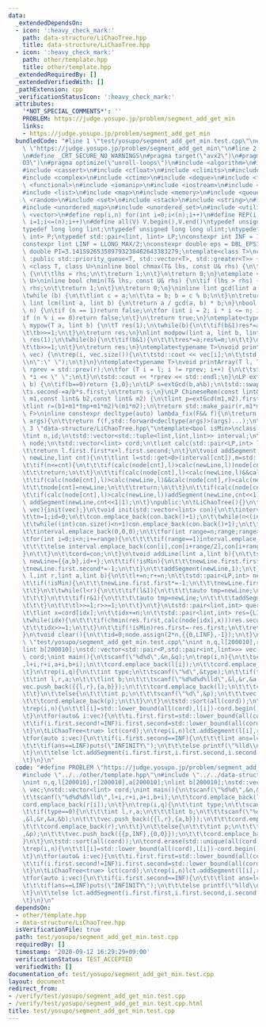 ```yaml
---
data:
  _extendedDependsOn:
  - icon: ':heavy_check_mark:'
    path: data-structure/LiChaoTree.hpp
    title: data-structure/LiChaoTree.hpp
  - icon: ':heavy_check_mark:'
    path: other/template.hpp
    title: other/template.hpp
  _extendedRequiredBy: []
  _extendedVerifiedWith: []
  _pathExtension: cpp
  _verificationStatusIcon: ':heavy_check_mark:'
  attributes:
    '*NOT_SPECIAL_COMMENTS*': ''
    PROBLEM: https://judge.yosupo.jp/problem/segment_add_get_min
    links:
    - https://judge.yosupo.jp/problem/segment_add_get_min
  bundledCode: "#line 1 \"test/yosupo/segment_add_get_min.test.cpp\"\n#define PROBLEM\
    \ \"https://judge.yosupo.jp/problem/segment_add_get_min\"\n#line 2 \"other/template.hpp\"\
    \n#define _CRT_SECURE_NO_WARNINGS\n#pragma target(\"avx2\")\n#pragma optimize(\"\
    O3\")\n#pragma optimize(\"unroll-loops\")\n#include <algorithm>\n#include <bitset>\n\
    #include <cassert>\n#include <cfloat>\n#include <climits>\n#include <cmath>\n\
    #include <complex>\n#include <ctime>\n#include <deque>\n#include <fstream>\n#include\
    \ <functional>\n#include <iomanip>\n#include <iostream>\n#include <iterator>\n\
    #include <list>\n#include <map>\n#include <memory>\n#include <queue>\n#include\
    \ <random>\n#include <set>\n#include <stack>\n#include <string>\n#include <string.h>\n\
    #include <unordered_map>\n#include <unordered_set>\n#include <utility>\n#include\
    \ <vector>\n#define rep(i,n) for(int i=0;i<(n);i++)\n#define REP(i,n) for(int\
    \ i=1;i<=(n);i++)\n#define all(V) V.begin(),V.end()\ntypedef unsigned int uint;\n\
    typedef long long lint;\ntypedef unsigned long long ulint;\ntypedef std::pair<int,\
    \ int> P;\ntypedef std::pair<lint, lint> LP;\nconstexpr int INF = INT_MAX/2;\n\
    constexpr lint LINF = LLONG_MAX/2;\nconstexpr double eps = DBL_EPSILON;\nconstexpr\
    \ double PI=3.141592653589793238462643383279;\ntemplate<class T>\nclass prique\
    \ :public std::priority_queue<T, std::vector<T>, std::greater<T>> {};\ntemplate\
    \ <class T, class U>\ninline bool chmax(T& lhs, const U& rhs) {\n\tif (lhs < rhs)\
    \ {\n\t\tlhs = rhs;\n\t\treturn 1;\n\t}\n\treturn 0;\n}\ntemplate <class T, class\
    \ U>\ninline bool chmin(T& lhs, const U& rhs) {\n\tif (lhs > rhs) {\n\t\tlhs =\
    \ rhs;\n\t\treturn 1;\n\t}\n\treturn 0;\n}\ninline lint gcd(lint a, lint b) {\n\
    \twhile (b) {\n\t\tlint c = a;\n\t\ta = b; b = c % b;\n\t}\n\treturn a;\n}\ninline\
    \ lint lcm(lint a, lint b) {\n\treturn a / gcd(a, b) * b;\n}\nbool isprime(lint\
    \ n) {\n\tif (n == 1)return false;\n\tfor (int i = 2; i * i <= n; i++) {\n\t\t\
    if (n % i == 0)return false;\n\t}\n\treturn true;\n}\ntemplate<typename T>\nT\
    \ mypow(T a, lint b) {\n\tT res(1);\n\twhile(b){\n\t\tif(b&1)res*=a;\n\t\ta*=a;\n\
    \t\tb>>=1;\n\t}\n\treturn res;\n}\nlint modpow(lint a, lint b, lint m) {\n\tlint\
    \ res(1);\n\twhile(b){\n\t\tif(b&1){\n\t\t\tres*=a;res%=m;\n\t\t}\n\t\ta*=a;a%=m;\n\
    \t\tb>>=1;\n\t}\n\treturn res;\n}\ntemplate<typename T>\nvoid printArray(std::vector<T>&\
    \ vec) {\n\trep(i, vec.size()){\n\t\tstd::cout << vec[i];\n\t\tstd::cout<<(i==(int)vec.size()-1?\"\
    \\n\":\" \");\n\t}\n}\ntemplate<typename T>\nvoid printArray(T l, T r) {\n\tT\
    \ rprev = std::prev(r);\n\tfor (T i = l; i != rprev; i++) {\n\t\tstd::cout <<\
    \ *i << \" \";\n\t}\n\tstd::cout << *rprev << std::endl;\n}\nLP extGcd(lint a,lint\
    \ b) {\n\tif(b==0)return {1,0};\n\tLP s=extGcd(b,a%b);\n\tstd::swap(s.first,s.second);\n\
    \ts.second-=a/b*s.first;\n\treturn s;\n}\nLP ChineseRem(const lint& b1,const lint&\
    \ m1,const lint& b2,const lint& m2) {\n\tlint p=extGcd(m1,m2).first;\n\tlint tmp=(b2-b1)*p%m2;\n\
    \tlint r=(b1+m1*tmp+m1*m2)%(m1*m2);\n\treturn std::make_pair(r,m1*m2);\n}\ntemplate<typename\
    \ F>\ninline constexpr decltype(auto) lambda_fix(F&& f){\n\treturn [f=std::forward<F>(f)](auto&&...\
    \ args){\n\t\treturn f(f,std::forward<decltype(args)>(args)...);\n\t};\n}\n#line\
    \ 3 \"data-structure/LiChaoTree.hpp\"\ntemplate<bool isMin>\nclass LiChaoTree{\n\
    \tint n,id;\n\tstd::vector<std::tuple<lint,lint,lint>> interval;\n\tstd::vector<std::pair<LP,int>>\
    \ node;\n\tstd::vector<lint> cord;\n\tlint calc(std::pair<LP,int> l,lint x){\n\
    \t\treturn l.first.first*x+l.first.second;\n\t}\n\tvoid addSegment(std::pair<LP,int>&\
    \ newLine,lint cnt){\n\t\tlint l=std::get<0>(interval[cnt]),m=std::get<1>(interval[cnt]),r=std::get<2>(interval[cnt]);\n\
    \t\tif(n<=cnt){\n\t\t\tif(calc(node[cnt],l)>calc(newLine,l))node[cnt]=newLine;\n\
    \t\t\treturn;\n\t\t}\n\t\tif(calc(node[cnt],l)<calc(newLine,l)&&calc(node[cnt],r)<calc(newLine,r))return;\n\
    \t\tif(calc(node[cnt],l)>calc(newLine,l)&&calc(node[cnt],r)>calc(newLine,r)){\n\
    \t\t\tnode[cnt]=newLine;\n\t\t\treturn;\n\t\t}\n\t\tif(calc(node[cnt],m)>calc(newLine,m))std::swap(node[cnt],newLine);\n\
    \t\tif(calc(node[cnt],l)>calc(newLine,l))addSegment(newLine,cnt<<1);\n\t\telse\
    \ addSegment(newLine,cnt<<1|1);\n\t}\npublic:\n\tLiChaoTree(){}\n\tLiChaoTree(std::vector<lint>\
    \ vec){init(vec);}\n\tvoid init(std::vector<lint> con){\n\t\tinterval.clear();node.clear();cord.clear();\n\
    \t\tn=1;id=0;\n\t\tcon.emplace_back(con.back()+1);\n\t\twhile(n<(int)con.size())n*=2;\n\
    \t\twhile((int)con.size()<n+1)con.emplace_back(con.back()+1);\n\t\tnode.assign(2*n,{{0,LINF},-1});\n\
    \t\tinterval.emplace_back(0,0,0);\n\t\tfor(int range=n;range;range>>=1){\n\t\t\
    \tfor(int i=0;i<n;i+=range){\n\t\t\t\tif(range==1)interval.emplace_back(con[i],0,con[i+range]);\n\
    \t\t\t\telse interval.emplace_back(con[i],con[i+range/2],con[i+range]);\n\t\t\t\
    }\n\t\t}\n\t\tcord=con;\n\t}\n\tvoid addLine(lint a,lint b){\n\t\tstd::pair<LP,int>\
    \ newLine={{a,b},id++};\n\t\tif(!isMin){\n\t\t\tnewLine.first.first*=-1;\n\t\t\
    \tnewLine.first.second*=-1;\n\t\t}\n\t\taddSegment(newLine,1);\n\t}\n\tvoid addSegment(int\
    \ l,int r,lint a,lint b){\n\t\tl+=n;r+=n;\n\t\tstd::pair<LP,int> newLine={{a,b},id++};\n\
    \t\tif(!isMin){\n\t\t\tnewLine.first.first*=-1;\n\t\t\tnewLine.first.second*=-1;\n\
    \t\t}\n\t\twhile(l<r){\n\t\t\tif(l&1){\n\t\t\t\tauto tmp=newLine;\n\t\t\t\taddSegment(tmp,l++);\n\
    \t\t\t}\n\t\t\tif(r&1){\n\t\t\t\tauto tmp=newLine;\n\t\t\t\taddSegment(tmp,--r);\n\
    \t\t\t}\n\t\t\tl>>=1;r>>=1;\n\t\t}\n\t}\n\tstd::pair<lint,int> query(int idx){\n\
    \t\tlint x=cord[idx];\n\t\tidx+=n;\n\t\tstd::pair<lint,int> res={LINF,-1};\n\t\
    \twhile(idx){\n\t\t\tif(chmin(res.first,calc(node[idx],x)))res.second=node[idx].second;\n\
    \t\t\tidx>>=1;\n\t\t}\n\t\tif(!isMin)res.first=-res.first;\n\t\treturn res;\n\t\
    }\n\tvoid clear(){\n\t\tid=0;node.assign(2*n,{{0,LINF},-1});\n\t}\n};\n#line 4\
    \ \"test/yosupo/segment_add_get_min.test.cpp\"\nint n,q,l[200010],r[200010],a[200010];\n\
    lint b[200010];\nstd::vector<std::pair<P,std::pair<int,lint>>> vec;\nstd::vector<lint>\
    \ cord;\nint main(){\n\tscanf(\"%d%d\",&n,&q);\n\trep(i,n){\n\t\tscanf(\"%d%d%d%lld\"\
    ,l+i,r+i,a+i,b+i);\n\t\tcord.emplace_back(l[i]);\n\t\tcord.emplace_back(r[i]);\n\
    \t}\n\trep(i,q){\n\t\tint type;\n\t\tscanf(\"%d\",&type);\n\t\tif(type==0){\n\t\
    \t\tint l,r,a;\n\t\t\tlint b;\n\t\t\tscanf(\"%d%d%d%lld\",&l,&r,&a,&b);\n\t\t\t\
    vec.push_back({{l,r},{a,b}});\n\t\t\tcord.emplace_back(l);\n\t\t\tcord.emplace_back(r);\n\
    \t\t}\n\t\telse{\n\t\t\tint p;\n\t\t\tscanf(\"%d\",&p);\n\t\t\tvec.push_back({{p,INF},{0,0}});\n\
    \t\t\tcord.emplace_back(p);\n\t\t}\n\t}\n\tstd::sort(all(cord));\n\tcord.erase(std::unique(all(cord)),cord.end());\n\
    \trep(i,n){\n\t\tl[i]=std::lower_bound(all(cord),l[i])-cord.begin();\n\t\tr[i]=std::lower_bound(all(cord),r[i])-cord.begin();\n\
    \t}\n\tfor(auto& i:vec){\n\t\ti.first.first=std::lower_bound(all(cord),i.first.first)-cord.begin();\n\
    \t\tif(i.first.second!=INF)i.first.second=std::lower_bound(all(cord),i.first.second)-cord.begin();\n\
    \t}\n\tLiChaoTree<true> lct(cord);\n\trep(i,n)lct.addSegment(l[i],r[i],a[i],b[i]);\n\
    \tfor(auto i:vec){\n\t\tif(i.first.second==INF){\n\t\t\tlint ans=lct.query(i.first.first).first;\n\
    \t\t\tif(ans==LINF)puts(\"INFINITY\");\n\t\t\telse printf(\"%lld\\n\",ans);\n\t\
    \t}\n\t\telse lct.addSegment(i.first.first,i.first.second,i.second.first,i.second.second);\n\
    \t}\n}\n"
  code: "#define PROBLEM \"https://judge.yosupo.jp/problem/segment_add_get_min\"\n\
    #include \"../../other/template.hpp\"\n#include \"../../data-structure/LiChaoTree.hpp\"\
    \nint n,q,l[200010],r[200010],a[200010];\nlint b[200010];\nstd::vector<std::pair<P,std::pair<int,lint>>>\
    \ vec;\nstd::vector<lint> cord;\nint main(){\n\tscanf(\"%d%d\",&n,&q);\n\trep(i,n){\n\
    \t\tscanf(\"%d%d%d%lld\",l+i,r+i,a+i,b+i);\n\t\tcord.emplace_back(l[i]);\n\t\t\
    cord.emplace_back(r[i]);\n\t}\n\trep(i,q){\n\t\tint type;\n\t\tscanf(\"%d\",&type);\n\
    \t\tif(type==0){\n\t\t\tint l,r,a;\n\t\t\tlint b;\n\t\t\tscanf(\"%d%d%d%lld\"\
    ,&l,&r,&a,&b);\n\t\t\tvec.push_back({{l,r},{a,b}});\n\t\t\tcord.emplace_back(l);\n\
    \t\t\tcord.emplace_back(r);\n\t\t}\n\t\telse{\n\t\t\tint p;\n\t\t\tscanf(\"%d\"\
    ,&p);\n\t\t\tvec.push_back({{p,INF},{0,0}});\n\t\t\tcord.emplace_back(p);\n\t\t\
    }\n\t}\n\tstd::sort(all(cord));\n\tcord.erase(std::unique(all(cord)),cord.end());\n\
    \trep(i,n){\n\t\tl[i]=std::lower_bound(all(cord),l[i])-cord.begin();\n\t\tr[i]=std::lower_bound(all(cord),r[i])-cord.begin();\n\
    \t}\n\tfor(auto& i:vec){\n\t\ti.first.first=std::lower_bound(all(cord),i.first.first)-cord.begin();\n\
    \t\tif(i.first.second!=INF)i.first.second=std::lower_bound(all(cord),i.first.second)-cord.begin();\n\
    \t}\n\tLiChaoTree<true> lct(cord);\n\trep(i,n)lct.addSegment(l[i],r[i],a[i],b[i]);\n\
    \tfor(auto i:vec){\n\t\tif(i.first.second==INF){\n\t\t\tlint ans=lct.query(i.first.first).first;\n\
    \t\t\tif(ans==LINF)puts(\"INFINITY\");\n\t\t\telse printf(\"%lld\\n\",ans);\n\t\
    \t}\n\t\telse lct.addSegment(i.first.first,i.first.second,i.second.first,i.second.second);\n\
    \t}\n}\n"
  dependsOn:
  - other/template.hpp
  - data-structure/LiChaoTree.hpp
  isVerificationFile: true
  path: test/yosupo/segment_add_get_min.test.cpp
  requiredBy: []
  timestamp: '2020-09-12 16:29:29+09:00'
  verificationStatus: TEST_ACCEPTED
  verifiedWith: []
documentation_of: test/yosupo/segment_add_get_min.test.cpp
layout: document
redirect_from:
- /verify/test/yosupo/segment_add_get_min.test.cpp
- /verify/test/yosupo/segment_add_get_min.test.cpp.html
title: test/yosupo/segment_add_get_min.test.cpp
---
```

